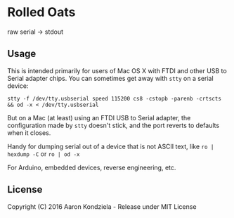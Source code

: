 Rolled Oats
===========

raw serial -> stdout

Usage
-----

This is intended primarily for users of Mac OS X with FTDI and other
USB to Serial adapter chips. You can sometimes get away with `stty` on
a serial device:

`stty -f /dev/tty.usbserial speed 115200 cs8 -cstopb -parenb -crtscts && od -x < /dev/tty.usbserial`

But on a Mac (at least) using an FTDI USB to Serial adapter, the
configuration made by `stty` doesn't stick, and the port reverts to
defaults when it closes.

Handy for dumping serial out of a device that is not ASCII text,
like `ro | hexdump -C` or `ro | od -x`

For Arduino, embedded devices, reverse engineering, etc.

License
-------

Copyright (C) 2016 Aaron Kondziela - Release under MIT License
